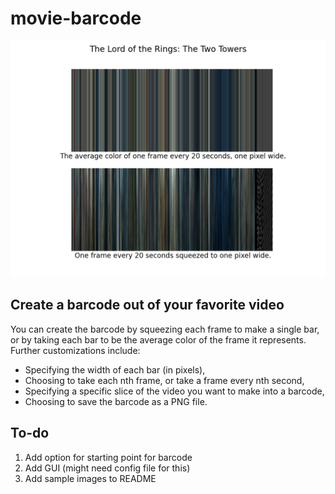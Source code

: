 # movie-barcode

![alt text](sample.png?raw=true)

## Create a barcode out of your favorite video

You can create the barcode by squeezing each frame to make a single bar, or by taking each bar to be the average color of the frame it represents.
Further customizations include:

-   Specifying the width of each bar (in pixels),
-   Choosing to take each nth frame, or take a frame every nth second,
-   Specifying a specific slice of the video you want to make into a barcode,
-   Choosing to save the barcode as a PNG file.

## To-do

1. Add option for starting point for barcode
2. Add GUI (might need config file for this)
3. Add sample images to README
